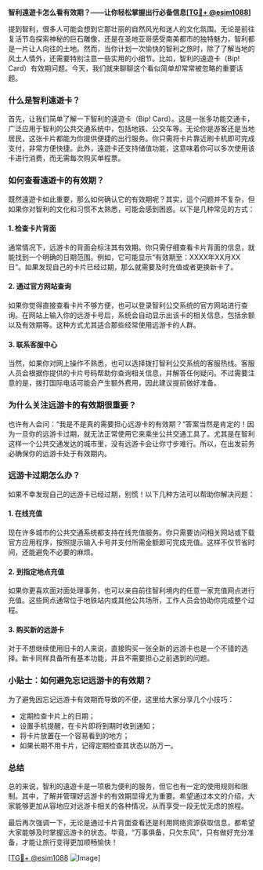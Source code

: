 **智利遠遊卡怎么看有效期？——让你轻松掌握出行必备信息[[TG💪+ @esim1088](https://t.me/s/esim1088)]**

提到智利，很多人可能会想到它那壮丽的自然风光和迷人的文化氛围。无论是前往复活节岛探索神秘的巨石雕像，还是在圣地亚哥感受南美都市的独特魅力，智利都是一片让人向往的土地。然而，当你计划一次愉快的智利之旅时，除了了解当地的风土人情外，还需要特别注意一些实用的小细节。比如，智利的遠遊卡（Bip! Card）有效期问题。今天，我们就来聊聊这个看似简单却常常被忽略的重要话题。

### 什么是智利遠遊卡？

首先，让我们简单了解一下智利的遠遊卡（Bip! Card）。这是一张多功能交通卡，广泛应用于智利的公共交通系统中，包括地铁、公交车等。无论你是游客还是当地居民，这张卡片都能为你提供便捷的出行服务。你只需将卡片靠近刷卡机即可完成支付，非常方便快捷。此外，遠遊卡还支持储值功能，这意味着你可以多次使用该卡进行消费，而无需每次购买单程票。

### 如何查看遠遊卡的有效期？

既然遠遊卡如此重要，那么如何确认它的有效期呢？其实，這个问题并不复杂，但如果你对智利的文化和习惯不太熟悉，可能会感到困惑。以下是几种常见的方式：

#### 1. **检查卡片背面**
通常情况下，远游卡的背面会标注其有效期。你只需仔细查看卡片背面的信息，就能找到一个明确的日期范围。例如，它可能显示“有效期至：XXXX年XX月XX日”。如果发现自己的卡片已经过期，那么就需要及时充值或者更换新卡了。

#### 2. **通过官方网站查询**
如果你觉得直接查看卡片不够方便，也可以登录智利公交系统的官方网站进行查询。在网站上输入你的远游卡号后，系统会自动显示出该卡的相关信息，包括余额以及有效期等。这种方式尤其适合那些经常使用远游卡的人群。

#### 3. **联系客服中心**
当然，如果你对网上操作不熟悉，也可以选择拨打智利公交系统的客服热线。客服人员会根据你提供的卡片号码帮助你查询相关信息，并解答任何疑问。不过需要注意的是，拨打国际电话可能会产生额外费用，因此建议提前做好准备。

### 为什么关注远游卡的有效期很重要？

也许有人会问：“我是不是真的需要担心远游卡的有效期？”答案当然是肯定的！因为一旦你的远游卡过期，就无法正常使用它来乘坐公共交通工具了。尤其是在智利这样一个公共交通发达的城市里，没有远游卡会让你寸步难行。所以，在出发前务必确保你的远游卡处于有效期内。

### 远游卡过期怎么办？

如果不幸发现自己的远游卡已经过期，别慌！以下几种方法可以帮助你解决问题：

#### 1. **在线充值**
现在许多城市的公共交通系统都支持在线充值服务。你只需要访问相关网站或下载官方应用程序，按照提示输入卡号并支付所需金额即可完成充值。这样不仅节省时间，还能避免不必要的麻烦。

#### 2. **到指定地点充值**
如果你更喜欢面对面处理事务，也可以亲自前往智利境内的任意一家充值网点进行充值。这些网点通常位于地铁站内或其他公共场所，工作人员会协助你完成整个过程。

#### 3. **购买新的远游卡**
对于不想继续使用旧卡的人来说，直接购买一张全新的远游卡也是一个不错的选择。新卡同样具备所有基本功能，并且不需要担心之前遇到的问题。

### 小贴士：如何避免忘记远游卡的有效期？

为了避免因忘记远游卡有效期而导致的不便，这里给大家分享几个小技巧：

- 定期检查卡片上的日期；
- 设置手机提醒，在卡片即将到期时收到通知；
- 将卡片放置在一个容易看到的地方；
- 如果长期不用卡片，记得定期检查其状态以防万一。

### 总结

总的来说，智利的遠遊卡是一项极为便利的服务，但它也有一定的使用规则和限制。其中，了解并管理好远游卡的有效期显得尤为重要。希望通过本文的介绍，大家能够更加从容地应对远游卡相关的各种情况，从而享受一段无忧无虑的旅程。

最后再次强调一下，无论是通过卡片背面查看还是利用网络资源获取信息，都希望大家能够及时掌握远游卡的状态。毕竟，“万事俱备，只欠东风”，只有做好充分准备，才能让旅行变得更加顺畅愉快！

[[TG💪+ @esim1088](https://t.me/s/esim1088) ![Image](https://i.postimg.cc/4NQfJmqS/Snipaste-2025-05-13-00-14-12.png)]